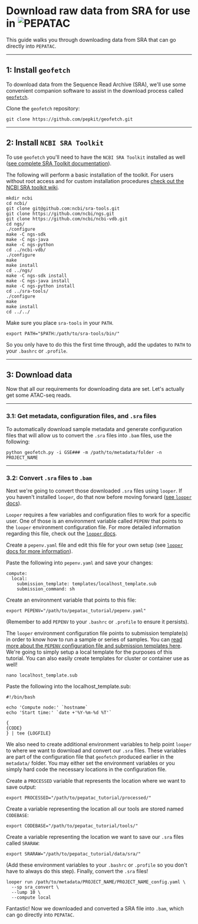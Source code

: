 # Download raw data from SRA for use in <img src="../../img/pepatac_logo_black.svg" alt="PEPATAC" class="img-fluid" style="max-height:35px; margin-top:-15px; margin-bottom:-10px">

This guide walks you through downloading data from SRA that can go directly into `PEPATAC`.

---

## **1: Install `geofetch`**

To download data from the Sequence Read Archive (SRA), we'll use some convenient companion software to assist in the download process called [`geofetch`](https://code.databio.org/geofetch).

Clone the `geofetch` repository:
```
git clone https://github.com/pepkit/geofetch.git
```

---

## **2: Install `NCBI SRA Toolkit`**

To use `geofetch` you'll need to have the `NCBI SRA Toolkit` installed as well ([see complete SRA Toolkit documentation](https://github.com/ncbi/sra-tools/wiki/Building-and-Installing-from-Source)).

The following will perform a basic installation of the toolkit.  For users without root access and for custom installation procedures [check out the NCBI SRA toolkit wiki](https://github.com/ncbi/sra-tools/wiki/).
```
mkdir ncbi
cd ncbi/
git clone git@github.com:ncbi/sra-tools.git
git clone https://github.com/ncbi/ngs.git
git clone https://github.com/ncbi/ncbi-vdb.git
cd ngs/
./configure
make -C ngs-sdk
make -C ngs-java
make -C ngs-python
cd ../ncbi-vdb/
./configure
make
make install
cd ../ngs/		
make -C ngs-sdk install
make -C ngs-java install
make -C ngs-python install
cd ../sra-tools/
./configure
make
make install
cd ../../
```

Make sure you place `sra-tools` in your `PATH`.
```
export PATH="$PATH:/path/to/sra-tools/bin/"
```

So you only have to do this the first time through, add the updates to `PATH` to your `.bashrc` or `.profile`.

---

## **3: Download data**

Now that all our requirements for downloading data are set.  Let's actually get some ATAC-seq reads.

---

### **3.1: Get metadata, configuration files, and `.sra` files**

To automatically download sample metadata and generate configuration files that will allow us to convert the `.sra` files into `.bam` files, use the following:
```
python geofetch.py -i GSE### -m /path/to/metadata/folder -n PROJECT_NAME
```

---

### **3.2: Convert `.sra` files to `.bam`**

Next we're going to convert those downloaded `.sra` files using `looper`. If you haven't installed `looper`, do that now before moving forward ([see `looper` docs](https://looper.readthedocs.io/en/latest/)).

`Looper` requires a few variables and configuration files to work for a specific user. One of those is an environment variable called `PEPENV` that points to the `looper` environment configuration file. For more detailed information regarding this file, check out the [`looper` docs](https://looper.readthedocs.io/en/latest/cluster-computing.html#pepenv-overview).

Create a `pepenv.yaml` file and edit this file for your own setup (see [`looper` docs for more information](https://looper.readthedocs.io/en/latest/index.html)).

Paste the following into `pepenv.yaml` and save your changes:
```
compute:
  local:
    submission_template: templates/localhost_template.sub
    submission_command: sh
```
Create an environment variable that points to this file:
```
export PEPENV="/path/to/pepatac_tutorial/pepenv.yaml"
```
(Remember to add `PEPENV` to your `.bashrc` or `.profile` to ensure it persists).

The `looper` environment configuration file points to submission template(s) in order to know how to run a sample or series of samples.  You can [read more about the `PEPENV` configuration file and submission templates here](https://github.com/pepkit/pepenv). We're going to simply setup a local template for the purposes of this tutorial.  You can also easily create templates for cluster or container use as well!
```
nano localhost_template.sub
```
Paste the following into the localhost_template.sub:
```
#!/bin/bash

echo 'Compute node:' `hostname`
echo 'Start time:' `date +'%Y-%m-%d %T'`

{
{CODE}
} | tee {LOGFILE}
```
We also need to create additional environment variables to help point `looper` to where we want to download and convert our `.sra` files.  These variables are part of the configuration file that `geofetch` produced earlier in the `metadata/` folder. You may either set the environment variables or you simply hard code the necessary locations in the configuration file.

Create a `PROCESSED` variable that represents the location where we want to save output:
```
export PROCESSED="/path/to/pepatac_tutorial/processed/"
```
Create a variable representing the location all our tools are stored named `CODEBASE`:
```
export CODEBASE="/path/to/pepatac_tutorial/tools/"
```
Create a variable representing the location we want to save our `.sra` files called `SRARAW`:
```
export SRARAW="/path/to/pepatac_tutorial/data/sra/"
```
(Add these environment variables to your `.bashrc` or `.profile` so you don't have to always do this step).
Finally, convert the `.sra` files!
```
looper run /path/to/metadata/PROJECT_NAME/PROJECT_NAME_config.yaml \
  --sp sra_convert \
  --lump 10 \
  --compute local
```
Fantastic! Now we downloaded and converted a SRA file into `.bam`, which can go directly into `PEPATAC`.
